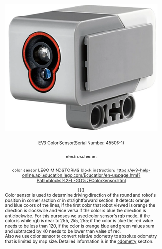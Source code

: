 <div align = center style="display: flex; flex-direction: column; align-items: center; justify-content: center;">

![Color Sensor](https://github.com/QZOFlameFE/FE2024_1st_repo_ByFlame/blob/main/Instructions/Power_and_Sense_Management/EV3_Color_Sensor.png)
<p>EV3 Color Sensor(Serial Number: 45506-1)</p>
<p>electroscheme: </p> 
<p>color sensor LEGO MINDSTORMS block instruction: <a href="https://ev3-help-online.api.education.lego.com/Education/en-us/page.html?Path=blocks%2FLEGO%2FColorSensor.html">https://ev3-help-online.api.education.lego.com/Education/en-us/page.html?Path=blocks%2FLEGO%2FColorSensor.html</a> </p>
[]()
</div>
Color sensor is used to determine driving direction of the round and robot's position in corner section or in straightforward section. It detects orange and blue colors of the lines, if the first color that robot viewed is orange the direction is clockwise and vice versa if the color is blue the direction is anticlockwise. For this purposes we used color sensor's rgb mode, if the color is white rgb is near to 255, 255, 255; if the color is blue the red value needs to be less than 120, if the color is orange blue and green values sum and subtracted by 40 needs to be lower than value of red. 
</br>
Also we use color sensor to convert relative odometry to absolute odometry that is limited by map size. Detailed information is in the <a href="https://github.com/QZOFlameFE/FE2024_1st_repo_ByFlame/blob/main/Instructions/Power_and_Sense_Management/odometry.md">odometry</a> section.
